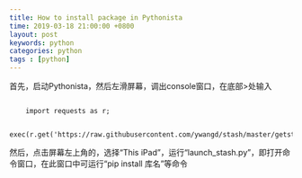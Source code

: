 ```yaml
---
title: How to install package in Pythonista
time: 2019-03-18 21:00:00 +0800
layout: post
keywords: python
categories: python
tags : [python]
---
```


首先，启动Pythonista，然后左滑屏幕，调出console窗口，在底部>处输入

```

	import requests as r;
	
	exec(r.get('https://raw.githubusercontent.com/ywangd/stash/master/getstash.py').text)
```

然后，点击屏幕左上角的，选择“This iPad”，运行“launch_stash.py”，即打开命令窗口，在此窗口中可运行“pip install 库名”等命令
